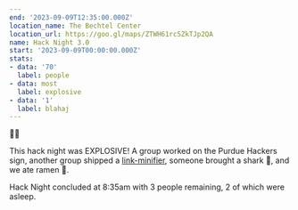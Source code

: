 ```yaml
---
end: '2023-09-09T12:35:00.000Z'
location_name: The Bechtel Center
location_url: https://goo.gl/maps/ZTWH61rc5ZkTJp2QA
name: Hack Night 3.0
start: '2023-09-09T00:00:00.000Z'
stats:
- data: '70'
  label: people
- data: most
  label: explosive
- data: '1'
  label: blahaj
---
```


🤯💥

This hack night was EXPLOSIVE! A group worked on the Purdue Hackers sign, another group shipped a [link-minifier](https://maddox.boo/), someone brought a shark 🦈, and we ate ramen 🍜.

Hack Night concluded at 8:35am with 3 people remaining, 2 of which were asleep.
